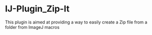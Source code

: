 # IJ-Plugin_Zip-It
This plugin is aimed at providing a way to easily create a Zip file from a folder from ImageJ macros
